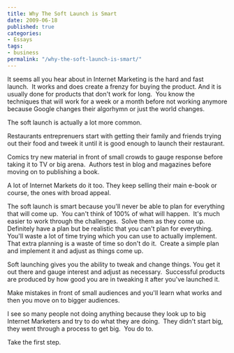 ```yaml
---
title: Why The Soft Launch is Smart
date: 2009-06-18
published: true
categories:
- Essays
tags:
- business
permalink: "/why-the-soft-launch-is-smart/"
---
```

It seems all you hear about in Internet Marketing is the hard and fast launch.  It works and does create a frenzy for buying the product. And it is usually done for products that don't work for long.  You know the techniques that will work for a week or a month before not working anymore because Google changes their algorhymn or just the world changes.

The soft launch is actually a lot more common.

Restaurants entreprenuers start with getting their family and friends trying out their food and tweek it until it is good enough to launch their restaurant.

Comics try new material in front of small crowds to gauge response before taking it to TV or big arena.  Authors test in blog and magazines before moving on to publishing a book.

A lot of Internet Markets do it too. They keep selling their main e-book or course, the ones with broad appeal.

The soft launch is smart because you'll never be able to plan for everything that will come up.  You can't think of 100% of what will happen.  It's much easier to work through the challenges.  Solve them as they come up.  Definitely have a plan but be realistic that you can't plan for everything. You'll waste a lot of time trying which you can use to actually implement. That extra planning is a waste of time so don't do it.  Create a simple plan and implement it and adjust as things come up.

Soft launching gives you the ability to tweak and change things. You get it out there and gauge interest and adjust as necessary.  Successful products are produced by how good you are in tweaking it after you've launched it.

Make mistakes in front of small audiences and you'll learn what works and then you move on to bigger audiences.

I see so many people not doing anything because they look up to big Internet Marketers and try to do what they are doing.  They didn't start big, they went through a process to get big.  You do to.

Take the first step.
